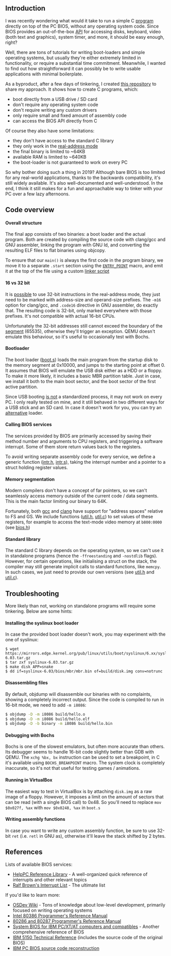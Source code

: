 ## Introduction

I was recently wondering what would it take to run a simple C
[program](https://github.com/luke8086/nf) directly on top of the PC BIOS,
without any operating system code. Since BIOS provides an out-of-the-box
[API](http://stanislavs.org/helppc/idx_interrupt.html) for accessing disks,
keyboard, video (both text and graphics), system timer, and more, it should
be easy enough, right?

Well, there are tons of tutorials for writing boot-loaders and simple
operating systems, but usually they're either extremely limited
in functionality, or require a substantial time commitment. Meanwhile,
I wanted to find out how straightforward it can possibly be to write
usable applications with minimal boilerplate.

As a byproduct, after a few days of tinkering, I created
[this repository](https://github.com/luke8086/boot2c) to share my approach.
It shows how to create C programs, which:

- boot directly from a USB drive / SD card
- don't require any operating system code
- don't require writing any custom drivers
- only require small and fixed amount of assembly code
- can access the BIOS API directly from C

Of course they also have some limitations:

- they don't have access to the standard C library
- they only work in the [real-address mode](http://www.logix.cz/michal/doc/i386/chp14-00.htm)
- the final binary is limited to ~64KB
- available RAM is limited to ~640KB
- the boot-loader is not guaranteed to work on every PC

So why bother doing such a thing in 2019? Although bare BIOS is too limited for any
real-world applications, thanks to the backwards compatibility, it's still widely
available. It's also well-documented and well-understood. In the end, I think it
still makes for a fun and approachable way to tinker with your PC over a few
lazy afternoons.

## Code overview

#### Overall structure

The final app consists of two binaries: a boot loader and the actual
program. Both are created by compiling the source code with clang/gcc
and GNU assembler, linking the program with GNU ld, and converting
the resulting ELF files to flat binaries using objcopy.

To ensure that our `main()` is always the first code in the program
binary, we move it to a separate `.start` section using the
[`ENTRY_POINT`](https://github.com/luke8086/boot2c/blob/master/util.h)
macro, and emit it at the top of the file
using a custom
[linker script](https://github.com/luke8086/boot2c/blob/master/linker.ld)

#### 16 vs 32 bit

It is [possible](http://www.logix.cz/michal/doc/i386/chp16-00.htm)
to use 32-bit instructions in the real-address mode, they just need
to be marked with address-size and operand-size prefixes. The
`-m16` option for clang/gcc, and `.code16` directive in GNU assembler, do exactly
that. The resulting code is 32-bit, only marked everywhere with those
prefixes. It's not compatible with actual 16-bit CPUs.

Unfortunately the 32-bit addresses still cannot exceed the boundary
of the [segment](http://www.logix.cz/michal/doc/i386/chp14-01.htm#14-01)
(65535), otherwise they'll trigger an exception. QEMU
doesn't emulate this behaviour, so it's useful to occasionally test
with Bochs.

#### Bootloader

The boot loader
([boot.s](https://github.com/luke8086/boot2c/blob/master/boot.s))
loads the main program from the
startup disk to the memory segment at 0x10000, and jumps to the
starting point at offset 0.
It assumes that BIOS will emulate the USB disk either as
a HDD or a floppy. To make it more likely, it includes a basic MBR
partition table. Just in case, we install it both to the main boot
sector, and the boot sector of the first active partition.

Since USB booting
[is not](https://wiki.osdev.org/Problems_Booting_From_USB_Flash)
a standardized process, it may not work on every PC. I only really tested
on mine, and it still behaved in two different ways for a USB stick
and an SD card.
In case it doesn't work for you, you can try an
[alternative](#installing-the-syslinux-boot-loader) loader.

#### Calling BIOS services

The services provided by BIOS are primarily accessed by saving their
method number and arguments to CPU registers, and triggering a software
interrupt. Some of them store return values back to the registers.

To avoid writing separate assembly code for every service, we define a generic
function
([intr.h](https://github.com/luke8086/boot2c/blob/master/intr.h),
[intr.s](https://github.com/luke8086/boot2c/blob/master/intr.s)),
taking the interrupt
number and a pointer to a struct holding register values.

#### Memory segmentation

Modern compilers don't have a concept of far pointers, so we can't
seamlessly access memory outside of the current code / data segments.
This is the main factor limiting our binary to 64K.

Fortunately, both
[gcc](https://gcc.gnu.org/onlinedocs/gcc-6.1.0/gcc/Named-Address-Spaces.html#index-x86-named-address-spaces-3132)
and [clang](https://clang.llvm.org/docs/LanguageExtensions.html#memory-references-to-specified-segments)
have support for "address spaces" relative to FS and GS.
We include functions
([util.h](https://github.com/luke8086/boot2c/blob/master/util.h),
[util.c](https://github.com/luke8086/boot2c/blob/master/util.c))
to set values
of these registers, for example to access the text-mode video memory
at `b800:0000`
(see [bios.h](https://github.com/luke8086/boot2c/blob/master/bios.h))

#### Standard library

The standard C library depends on the operating system, so we can't
use it in standalone programs (hence the `-ffreestanding` and `-nostdlib`
flags). However, for certain operations, like initialising a struct on
the stack, the compiler may still generate implicit calls to standard
functions, like `memcpy`. In such cases, we just need to provide
our own versions (see
[util.h](https://github.com/luke8086/boot2c/blob/master/util.h) and
[util.c](https://github.com/luke8086/boot2c/blob/master/util.c)).

## Troubleshooting

More likely than not, working on standalone programs will require some
tinkering. Below are some hints:

#### Installing the syslinux boot loader

In case the provided boot loader doesn't work, you may experiment with the
one of syslinux:

```
$ wget https://mirrors.edge.kernel.org/pub/linux/utils/boot/syslinux/6.xx/syslinux-6.03.tar.gz
$ tar zxf syslinux-6.03.tar.gz
$ make disk APP=snake
$ dd if=syslinux-6.03/bios/mbr/mbr.bin of=build/disk.img conv=notrunc
```

#### Disassembling files

By default, objdump will disassemble our binaries with no complaints,
showing a completely incorrect output. Since the code is compiled to run
in 16-bit mode, we need to add `-m i8086`:

```bash
$ objdump -D -m i8086 build/hello.o
$ objdump -D -m i8086 build/hello.elf
$ objdump -D -b binary -m i8086 build/hello.bin
```

#### Debugging with Bochs

Bochs is one of the slowest emulators, but often more accurate than others.
Its debugger seems to handle 16-bit code slightly better than GDB with QEMU.
The `xchg %bx, bx` instruction can be used to set a breakpoint, in C it's
available using `BOCHS_BREAKPOINT` macro. The system clock is completely
inaccurate, so it's not that useful for testing games / animations.

#### Running in VirtualBox

The easiest way to test in VirtualBox is by attaching `disk.img` as a raw
image of a floppy. However, it imposes a limit on the amount of sectors
that can be read (with a single BIOS call) to 0x48. So you'll need to replace
`mov $0x027f, %ax` with `mov $0x0248, %ax` in `boot.s`

#### Writing assembly functions

In case you want to write any custom assembly function, be sure to use
32-bit `ret` (i.e. `retl` in GNU as), otherwise it'll leave the stack
shifted by 2 bytes.

## References

Lists of available BIOS services:

- [HelpPC Reference Library](http://stanislavs.org/helppc/) - A well-organized
  quick reference of interrupts and other relevant topics
- [Ralf Brown's Interrupt List](http://www.ctyme.com/rbrown.htm) - The ultimate list

If you'd like to learn more:

- [OSDev Wiki](https://wiki.osdev.org) - Tons of knowledge about low-level development, primarily focused on writing operating systems
- [Intel 80386 Programmer's Reference Manual](http://www.logix.cz/michal/doc/i386/)
- [80286 and 80287 Programmer's Reference Manual](https://duckduckgo.com/?q="80286+and+80287+Programmers+Reference+Manual")
- [System BIOS for IBM PC/XT/AT computers and compatibles](https://duckduckgo.com/?q="System+BIOS+for+IBM+PC%2FXT%2FAT+computers+and+compatibles") - Another comprehensive reference of BIOS
- [IBM 5150 Technical Reference](https://duckduckgo.com/?q=ibm+5150+technical+reference)
  (includes the source code of the original BIOS)
- [IBM PC BIOS source code reconstruction](https://sites.google.com/site/pcdosretro/ibmpcbios)
